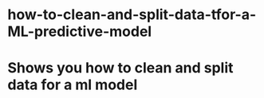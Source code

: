 # how-to-clean-and-split-data-tfor-a-ML-predictive-model
# Shows you how to clean and split data for a ml model
